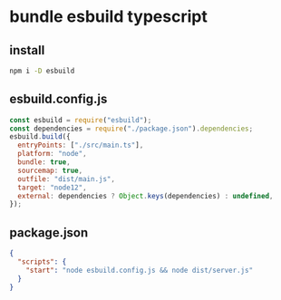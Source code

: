 # bundle esbuild typescript

## install

```sh
npm i -D esbuild
```

## esbuild.config.js

```js
const esbuild = require("esbuild");
const dependencies = require("./package.json").dependencies;
esbuild.build({
  entryPoints: ["./src/main.ts"],
  platform: "node",
  bundle: true,
  sourcemap: true,
  outfile: "dist/main.js",
  target: "node12",
  external: dependencies ? Object.keys(dependencies) : undefined,
});
```

## package.json

```json
{
  "scripts": {
    "start": "node esbuild.config.js && node dist/server.js"
  }
}
```
